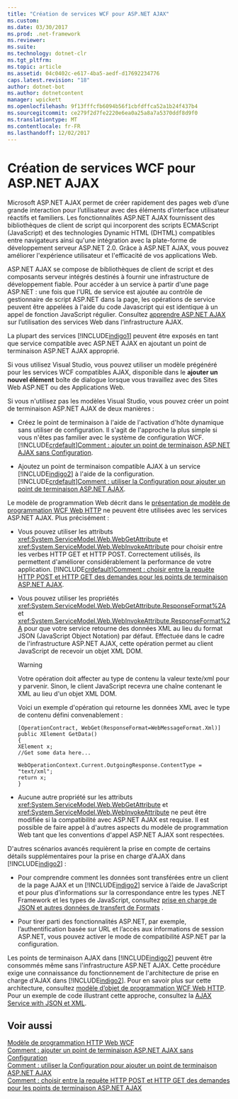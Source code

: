 ```yaml
---
title: "Création de services WCF pour ASP.NET AJAX"
ms.custom: 
ms.date: 03/30/2017
ms.prod: .net-framework
ms.reviewer: 
ms.suite: 
ms.technology: dotnet-clr
ms.tgt_pltfrm: 
ms.topic: article
ms.assetid: 04c0402c-e617-4ba5-aedf-d17692234776
caps.latest.revision: "18"
author: dotnet-bot
ms.author: dotnetcontent
manager: wpickett
ms.openlocfilehash: 9f13fffcfb6094b56f1cbfdffca52a1b24f437b4
ms.sourcegitcommit: ce279f2d7fe2220e6ea0a25a8a7a5370ddf8d9f0
ms.translationtype: MT
ms.contentlocale: fr-FR
ms.lasthandoff: 12/02/2017
---
```

# <a name="creating-wcf-services-for-aspnet-ajax"></a>Création de services WCF pour ASP.NET AJAX
Microsoft ASP.NET AJAX permet de créer rapidement des pages web d’une grande interaction pour l’utilisateur avec des éléments d’interface utilisateur réactifs et familiers. Les fonctionnalités ASP.NET AJAX fournissent des bibliothèques de client de script qui incorporent des scripts ECMAScript (JavaScript) et des technologies Dynamic HTML (DHTML) compatibles entre navigateurs ainsi qu'une intégration avec la plate-forme de développement serveur ASP.NET 2.0. Grâce à ASP.NET AJAX, vous pouvez améliorer l'expérience utilisateur et l'efficacité de vos applications Web.  
  
 ASP.NET AJAX se compose de bibliothèques de client de script et des composants serveur intégrés destinés à fournir une infrastructure de développement fiable. Pour accéder à un service à partir d'une page ASP.NET : une fois que l'URL de service est ajoutée au contrôle de gestionnaire de script ASP.NET dans la page, les opérations de service peuvent être appelées à l'aide du code Javascript qui est identique à un appel de fonction JavaScript régulier. Consultez [apprendre ASP.NET AJAX](http://go.microsoft.com/fwlink/?LinkId=186475) sur l’utilisation des services Web dans l’infrastructure AJAX.  
  
 La plupart des services [!INCLUDE[indigo1](../../../../includes/indigo1-md.md)] peuvent être exposés en tant que service compatible avec ASP.NET AJAX en ajoutant un point de terminaison ASP.NET AJAX approprié.  
  
 Si vous utilisez Visual Studio, vous pouvez utiliser un modèle prégénéré pour les services WCF compatibles AJAX, disponible dans le **ajouter un nouvel élément** boîte de dialogue lorsque vous travaillez avec des Sites Web ASP.NET ou des Applications Web.  
  
 Si vous n'utilisez pas les modèles Visual Studio, vous pouvez créer un point de terminaison ASP.NET AJAX de deux manières :  
  
-   Créez le point de terminaison à l'aide de l'activation d'hôte dynamique sans utiliser de configuration. Il s'agit de l'approche la plus simple si vous n'êtes pas familier avec le système de configuration WCF. [!INCLUDE[crdefault](../../../../includes/crdefault-md.md)][Comment : ajouter un point de terminaison ASP.NET AJAX sans Configuration](../../../../docs/framework/wcf/feature-details/how-to-add-an-aspnet-ajax-endpoint-without-using-configuration.md).  
  
-   Ajoutez un point de terminaison compatible AJAX à un service [!INCLUDE[indigo2](../../../../includes/indigo2-md.md)] à l'aide de la configuration. [!INCLUDE[crdefault](../../../../includes/crdefault-md.md)][Comment : utiliser la Configuration pour ajouter un point de terminaison ASP.NET AJAX](../../../../docs/framework/wcf/feature-details/how-to-use-configuration-to-add-an-aspnet-ajax-endpoint.md).  
  
 Le modèle de programmation Web décrit dans le [présentation de modèle de programmation WCF Web HTTP](../../../../docs/framework/wcf/feature-details/wcf-web-http-programming-model-overview.md) ne peuvent être utilisées avec les services ASP.NET AJAX. Plus précisément :  
  
-   Vous pouvez utiliser les attributs <xref:System.ServiceModel.Web.WebGetAttribute> et <xref:System.ServiceModel.Web.WebInvokeAttribute> pour choisir entre les verbes HTTP GET et HTTP POST. Correctement utilisés, ils permettent d'améliorer considérablement la performance de votre application. [!INCLUDE[crdefault](../../../../includes/crdefault-md.md)][Comment : choisir entre la requête HTTP POST et HTTP GET des demandes pour les points de terminaison ASP.NET AJAX](../../../../docs/framework/wcf/feature-details/http-post-and-http-get-requests-for-aspnet-ajax-endpoints.md).  
  
-   Vous pouvez utiliser les propriétés <xref:System.ServiceModel.Web.WebGetAttribute.ResponseFormat%2A> et <xref:System.ServiceModel.Web.WebInvokeAttribute.ResponseFormat%2A> pour que votre service retourne des données XML au lieu du format JSON (JavaScript Object Notation) par défaut. Effectuée dans le cadre de l'infrastructure ASP.NET AJAX, cette opération permet au client JavaScript de recevoir un objet XML DOM.  
  
    > [!WARNING]
    >  Votre opération doit affecter au type de contenu la valeur texte/xml pour y parvenir. Sinon, le client JavaScript recevra une chaîne contenant le XML au lieu d'un objet XML DOM.  
  
     Voici un exemple d'opération qui retourne les données XML avec le type de contenu défini convenablement :  
  
    ```  
    [OperationContract, WebGet(ResponseFormat=WebMessageFormat.Xml)]  
    public XElement GetData()  
    {  
    XElement x;  
    //Get some data here...  
  
    WebOperationContext.Current.OutgoingResponse.ContentType = "text/xml";      
    return x;  
    }  
    ```  
  
-   Aucune autre propriété sur les attributs <xref:System.ServiceModel.Web.WebGetAttribute> et <xref:System.ServiceModel.Web.WebInvokeAttribute> ne peut être modifiée si la compatibilité avec ASP.NET AJAX est requise. Il est possible de faire appel à d'autres aspects du modèle de programmation Web tant que les conventions d'appel ASP.NET AJAX sont respectées.  
  
 D'autres scénarios avancés requièrent la prise en compte de certains détails supplémentaires pour la prise en charge d'AJAX dans [!INCLUDE[indigo2](../../../../includes/indigo2-md.md)] :  
  
-   Pour comprendre comment les données sont transférées entre un client de la page AJAX et un [!INCLUDE[indigo2](../../../../includes/indigo2-md.md)] service à l’aide de JavaScript et pour plus d’informations sur la correspondance entre les types .NET Framework et les types de JavaScript, consultez [prise en charge de JSON et autres données de transfert de Formats](../../../../docs/framework/wcf/feature-details/support-for-json-and-other-data-transfer-formats.md) .  
  
-   Pour tirer parti des fonctionnalités ASP.NET, par exemple, l’authentification basée sur URL et l’accès aux informations de session ASP.NET, vous pouvez activer le mode de compatibilité ASP.NET par la configuration.  
  
 Les points de terminaison AJAX dans [!INCLUDE[indigo2](../../../../includes/indigo2-md.md)] peuvent être consommés même sans l'infrastructure ASP.NET AJAX. Cette procédure exige une connaissance du fonctionnement de l'architecture de prise en charge d'AJAX dans [!INCLUDE[indigo2](../../../../includes/indigo2-md.md)]. Pour en savoir plus sur cette architecture, consultez [modèle d’objet de programmation WCF Web HTTP](../../../../docs/framework/wcf/feature-details/wcf-web-http-programming-object-model.md). Pour un exemple de code illustrant cette approche, consultez la [AJAX Service with JSON et XML](../../../../docs/framework/wcf/samples/ajax-service-with-json-and-xml-sample.md).  
  
## <a name="see-also"></a>Voir aussi  
 [Modèle de programmation HTTP Web WCF](../../../../docs/framework/wcf/feature-details/wcf-web-http-programming-model.md)  
 [Comment : ajouter un point de terminaison ASP.NET AJAX sans Configuration](../../../../docs/framework/wcf/feature-details/how-to-add-an-aspnet-ajax-endpoint-without-using-configuration.md)  
 [Comment : utiliser la Configuration pour ajouter un point de terminaison ASP.NET AJAX](../../../../docs/framework/wcf/feature-details/how-to-use-configuration-to-add-an-aspnet-ajax-endpoint.md)  
 [Comment : choisir entre la requête HTTP POST et HTTP GET des demandes pour les points de terminaison ASP.NET AJAX](../../../../docs/framework/wcf/feature-details/http-post-and-http-get-requests-for-aspnet-ajax-endpoints.md)
